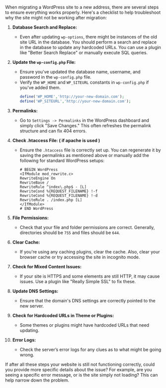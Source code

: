 When migrating a WordPress site to a new address, there are several steps to ensure everything works properly. Here's a checklist to help troubleshoot why the site might not be working after migration:

1. **Database Search and Replace:**
   - Even after updating `wp-options`, there might be instances of the old site URL in the database. You should perform a search and replace in the database to update any hardcoded URLs. You can use a plugin like "Better Search Replace" or manually execute SQL queries.

2. **Update the `wp-config.php` File:**
   - Ensure you've updated the database name, username, and password in the `wp-config.php` file.
   - Verify the `WP_HOME` and `WP_SITEURL` constants in `wp-config.php` if you've added them.
     ```php
     define('WP_HOME','http://your-new-domain.com');
     define('WP_SITEURL','http://your-new-domain.com');
     ```

3. **Permalinks:**
   - Go to `Settings -> Permalinks` in the WordPress dashboard and simply click "Save Changes." This often refreshes the permalink structure and can fix 404 errors.

4. **Check .htaccess File: ( if apache is used )**
   - Ensure the `.htaccess` file is correctly set up. You can regenerate it by saving the permalinks as mentioned above or manually add the following for standard WordPress setups:
     ```plaintext
     # BEGIN WordPress
     <IfModule mod_rewrite.c>
     RewriteEngine On
     RewriteBase /
     RewriteRule ^index\.php$ - [L]
     RewriteCond %{REQUEST_FILENAME} !-f
     RewriteCond %{REQUEST_FILENAME} !-d
     RewriteRule . /index.php [L]
     </IfModule>
     # END WordPress
     ```

5. **File Permissions:**
   - Check that your file and folder permissions are correct. Generally, directories should be `755` and files should be `644`.

6. **Clear Cache:**
   - If you're using any caching plugins, clear the cache. Also, clear your browser cache or try accessing the site in incognito mode.

7. **Check for Mixed Content Issues:**
   - If your site is HTTPS and some elements are still HTTP, it may cause issues. Use a plugin like "Really Simple SSL" to fix these.

8. **Update DNS Settings:**
   - Ensure that the domain's DNS settings are correctly pointed to the new server.

9. **Check for Hardcoded URLs in Theme or Plugins:**
   - Some themes or plugins might have hardcoded URLs that need updating.

10. **Error Logs:**
    - Check the server’s error logs for any clues as to what might be going wrong.

If after all these steps your website is still not functioning correctly, could you provide more specific details about the issue? For example, are you seeing a specific error message, or is the site simply not loading? This can help narrow down the problem.